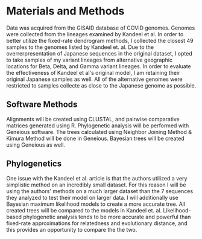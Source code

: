 # Materials and Methods

Data was acquired from the GISAID database of COVID genomes. Genomes were collected from the lineages examined by Kandeel et al. In order to better utilize the
fixed-rate dendrogram methods, I collected the closest 49 samples to the genomes listed by Kandeel et. al.  Due to the overrerpresentation of Japanese
sequences in the original dataset, I opted to take samples of my variant lineages from alternative geographic locations for Beta, Delta, and Gamma variant
lineages. In order to evaluate the effectiveness of Kandeel et al's original model, I am retaining their original Japanese samples as well. All of the 
alternative genomes were restricted to samples collecte as close to the Japanese genome as possible.

## Software Methods

Alignments will be created using CLUSTAL, and pairwise comparative matrices generated using R. Phylogenetic analysis will be performed with Geneious software. 
The trees calculated using Neighbor Joining Method & Kimura Method will be done in Geneious. Bayesian trees will be created using Geneious as well.

## Phylogenetics

One issue with the Kandeel et al. article is that the authors utilized a very simplistic method on an incredibly small dataset. For this reason I will be using
the authors' methods on a much larger dataset than the 7 sequences they analyzed to test their model on larger data. I will additionally use Bayesian maximum
likelihood models to create a more accurate tree. All created trees will be compared to the models in Kandeel et. al. Likelihood-based phylogenetic analysis tends to be 
more accurate and powerful than fixed-rate approximations for relatedness and evolutionary distance, and this provides an opportunity to compare the the two.
